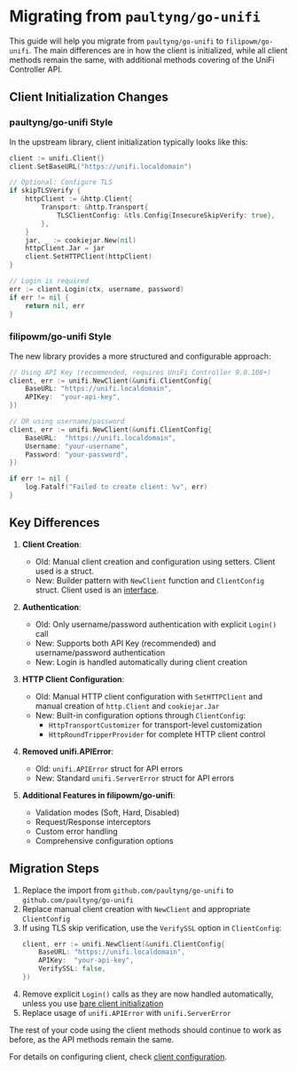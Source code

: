 # Migrating from `paultyng/go-unifi`

This guide will help you migrate from `paultyng/go-unifi` to `filipowm/go-unifi`. The main differences are in how the client is initialized, while all client methods remain the same, with additional methods covering of the UniFi Controller API.

## Client Initialization Changes

### paultyng/go-unifi Style

In the upstream library, client initialization typically looks like this:

```go
client := unifi.Client{}
client.SetBaseURL("https://unifi.localdomain")

// Optional: Configure TLS
if skipTLSVerify {
    httpClient := &http.Client{
        Transport: &http.Transport{
            TLSClientConfig: &tls.Config{InsecureSkipVerify: true},
        },
    }
    jar, _ := cookiejar.New(nil)
    httpClient.Jar = jar
    client.SetHTTPClient(httpClient)
}

// Login is required
err := client.Login(ctx, username, password)
if err != nil {
    return nil, err
}
```

### filipowm/go-unifi Style

The new library provides a more structured and configurable approach:

```go
// Using API Key (recommended, requires UniFi Controller 9.0.108+)
client, err := unifi.NewClient(&unifi.ClientConfig{
    BaseURL: "https://unifi.localdomain",
    APIKey:  "your-api-key",
})

// OR using username/password
client, err := unifi.NewClient(&unifi.ClientConfig{
    BaseURL:  "https://unifi.localdomain",
    Username: "your-username",
    Password: "your-password",
})

if err != nil {
    log.Fatalf("Failed to create client: %v", err)
}
```

## Key Differences

1. **Client Creation**:
   - Old: Manual client creation and configuration using setters. Client used is a struct.
   - New: Builder pattern with `NewClient` function and `ClientConfig` struct. Client used is an [interface](../unifi/client.generated.go).

2. **Authentication**:
   - Old: Only username/password authentication with explicit `Login()` call
   - New: Supports both API Key (recommended) and username/password authentication
   - New: Login is handled automatically during client creation

3. **HTTP Client Configuration**:
   - Old: Manual HTTP client configuration with `SetHTTPClient` and manual creation of `http.Client` and `cookiejar.Jar`
   - New: Built-in configuration options through `ClientConfig`:
     - `HttpTransportCustomizer` for transport-level customization
     - `HttpRoundTripperProvider` for complete HTTP client control

4. **Removed unifi.APIError**:
   - Old: `unifi.APIError` struct for API errors
   - New: Standard `unifi.ServerError` struct for API errors

5. **Additional Features in filipowm/go-unifi**:
   - Validation modes (Soft, Hard, Disabled)
   - Request/Response interceptors
   - Custom error handling
   - Comprehensive configuration options

## Migration Steps

1. Replace the import from `github.com/paultyng/go-unifi` to `github.com/paultyng/go-unifi`
2. Replace manual client creation with `NewClient` and appropriate `ClientConfig`
3. If using TLS skip verification, use the `VerifySSL` option in `ClientConfig`:
   ```go
   client, err := unifi.NewClient(&unifi.ClientConfig{
       BaseURL: "https://unifi.localdomain",
       APIKey:  "your-api-key",
       VerifySSL: false,
   })
   ```
4. Remove explicit `Login()` calls as they are now handled automatically, unless you use [bare client initialization](./getting_started.md#BareClientInitialization)
5. Replace usage of `unifi.APIError` with `unifi.ServerError`

The rest of your code using the client methods should continue to work as before, as the API methods remain the same.

For details on configuring client, check [client configuration](./configuration.md).
